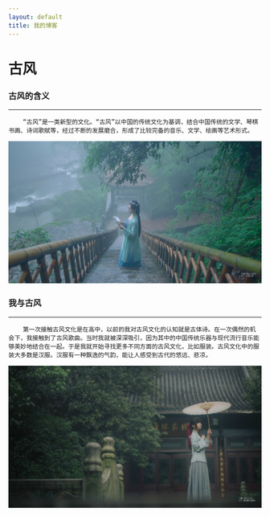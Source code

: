 ```yaml
---
layout: default
title: 我的博客
---
```


#  古风
### 古风的含义<br/>

---------------------


        “古风”是一类新型的文化。“古风”以中国的传统文化为基调，结合中国传统的文学、琴棋书画、诗词歌赋等，经过不断的发展磨合，形成了比较完备的音乐、文学、绘画等艺术形式。
![](images/038.jpg)        
###  我与古风<br/>

---------------------

        第一次接触古风文化是在高中，以前的我对古风文化的认知就是古体诗。在一次偶然的机会下，我接触到了古风歌曲。当时我就被深深吸引，因为其中的中国传统乐器与现代流行音乐能够美妙地结合在一起。于是我就开始寻找更多不同方面的古风文化，比如服装。古风文化中的服装大多数是汉服。汉服有一种飘逸的气韵，能让人感受到古代的悠远、悲凉。
![](images/3-1.jpg)        

  


